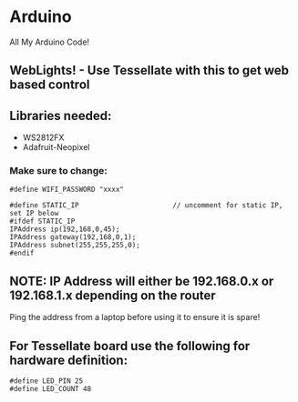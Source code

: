 # Arduino
All My Arduino Code!

## WebLights! - Use Tessellate with this to get web based control
## Libraries needed:
- WS2812FX
- Adafruit-Neopixel

### Make sure to change:
``` #define WIFI_SSID "xxxx"
#define WIFI_PASSWORD "xxxx"

#define STATIC_IP                       // uncomment for static IP, set IP below
#ifdef STATIC_IP
IPAddress ip(192,168,0,45);
IPAddress gateway(192,168,0,1);
IPAddress subnet(255,255,255,0);
#endif
```


## NOTE: IP Address will either be 192.168.0.x or 192.168.1.x depending on the router

Ping the address from a laptop before using it to ensure it is spare!


## For Tessellate board use the following for hardware definition:
```
#define LED_PIN 25                       
#define LED_COUNT 48
```

